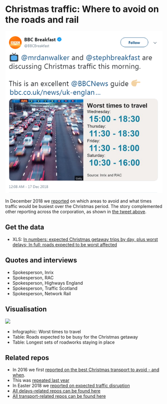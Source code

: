 # Christmas traffic: Where to avoid on the roads and rail

![](https://raw.githubusercontent.com/BBC-Data-Unit/christmas-traffic-2018/master/bbcbreakfasttweet.png)

In December 2018 we [reported](https://www.bbc.co.uk/news/uk-england-46650112) on which areas to avoid and what times traffic would be busiest over the Christmas period. The story complemented other reporting across the corporation, as shown in [the tweet above](https://twitter.com/BBCBreakfast/status/1074576968488796161).

## Get the data

* XLS: [In numbers: expected Christmas getaway trips by day, plus worst delays; In full: roads expected to be worst affected](https://github.com/BBC-Data-Unit/christmas-traffic-2018/blob/master/2018%20-%20RAC%20INRIX%20Christmas%20travel.xlsx)

## Quotes and interviews

* Spokesperson, Inrix
* Spokesperson, RAC
* Spokesperson, Highways England
* Spokesperson, Traffic Scotland
* Spokesperson, Network Rail

## Visualisation

![](https://ichef.bbci.co.uk/news/624/cpsprodpb/A033/production/_104911014_datapic-traffic_birmingham-spic6-nc.png)

* Infographic: Worst times to travel
* Table: Roads expected to be busy for the Christmas getaway
* Table: Longest sets of roadworks staying in place

## Related repos

* In 2016 we first [reported on the best Christmas transport to avoid - and when](https://github.com/BBC-Data-Unit/Christmas-travel).
* This was [repeated last year](https://github.com/BBC-Data-Unit/christmas-traffic-2017)
* In Easter 2018 we [reported on expected traffic disruption](https://github.com/BBC-Data-Unit/easter-travel)
* [All delays-related repos can be found here](https://github.com/search?q=topic%3Adelays+org%3ABBC-Data-Unit&type=Repositories)
* [All transport-related repos can be found here](https://github.com/search?q=topic%3Atransport+org%3ABBC-Data-Unit&type=Repositories)
